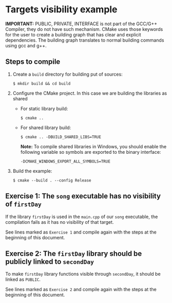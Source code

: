 # Targets visibility example

**IMPORTANT:**
PUBLIC, PRIVATE, INTERFACE is not part of the GCC/G++ Compiler, they do not have such
mechanism. CMake uses those keywords for the user to create a building graph that has
clear and explicit dependencies. The building graph translates to normal building commands using gcc and g++.

## Steps to compile

1. Create a `build` directory for building put of sources:

   ```
   $ mkdir build && cd build
   ```

2. Configure the CMake project. In this case we are building the libraries as shared

   - For static library build:

     ```
     $ cmake ..
     ```

   - For shared library build:

     ```
     $ cmake .. -DBUILD_SHARED_LIBS=TRUE
     ```

     **Note:** To compile shared libraries in Windows, you should enable the following
     variable so symbols are exported to the binary interface:

     ```
     -DCMAKE_WINDOWS_EXPORT_ALL_SYMBOLS=TRUE
     ```

3. Build the example:

   ```
   $ cmake --build . --config Release
   ```

## Exercise 1: The `song` executable has no visibility of `firstDay`

If the library `firstDay` is used in the `main.cpp` of our `song` executable, the
compilation fails as it has no visibility of that target.

See lines marked as `Exercise 1` and compile again with the steps at the beginning of
this document.

## Exercise 2: The `firstDay` library should be publicly linked to `secondDay`

To make `firstDay` library functions visible through `secondDay`, it should be linked as `PUBLIC`.

See lines marked as `Exercise 2` and compile again with the steps at the beginning of
this document.
